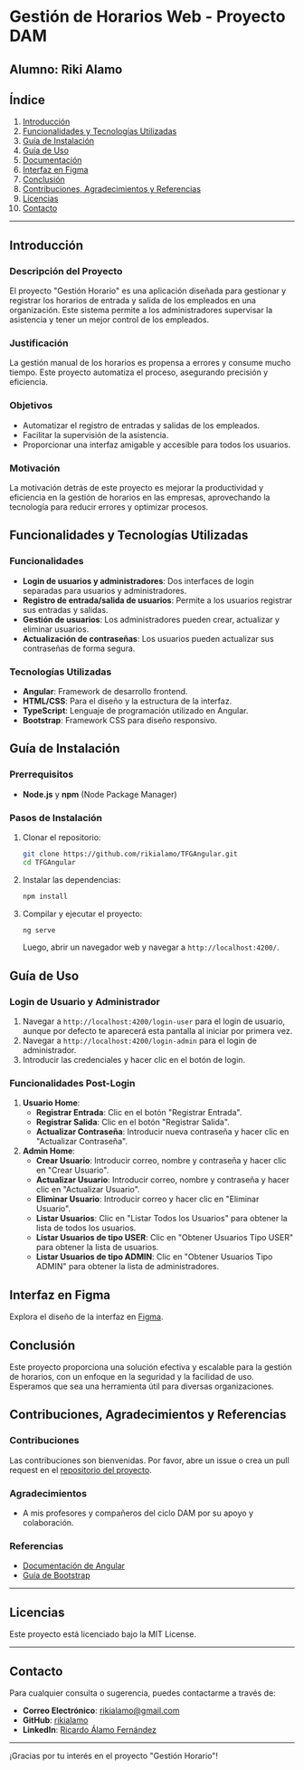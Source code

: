 # Gestión de Horarios Web - Proyecto DAM
## Alumno: Riki Alamo

## Índice
1. [Introducción](#introducción)
2. [Funcionalidades y Tecnologías Utilizadas](#funcionalidades-y-tecnologías-utilizadas)
3. [Guía de Instalación](#guía-de-instalación)
4. [Guía de Uso](#guía-de-uso)
5. [Documentación](#documentación)
6. [Interfaz en Figma](#interfaz-en-figma)
7. [Conclusión](#conclusión)
8. [Contribuciones, Agradecimientos y Referencias](#contribuciones-agradecimientos-y-referencias)
9. [Licencias](#licencias)
10. [Contacto](#contacto)

---

## Introducción

### Descripción del Proyecto
El proyecto "Gestión Horario" es una aplicación diseñada para gestionar y registrar los horarios de entrada y salida de los empleados en una organización. Este sistema permite a los administradores supervisar la asistencia y tener un mejor control de los empleados.

### Justificación
La gestión manual de los horarios es propensa a errores y consume mucho tiempo. Este proyecto automatiza el proceso, asegurando precisión y eficiencia.

### Objetivos
- Automatizar el registro de entradas y salidas de los empleados.
- Facilitar la supervisión de la asistencia.
- Proporcionar una interfaz amigable y accesible para todos los usuarios.

### Motivación
La motivación detrás de este proyecto es mejorar la productividad y eficiencia en la gestión de horarios en las empresas, aprovechando la tecnología para reducir errores y optimizar procesos.


## Funcionalidades y Tecnologías Utilizadas

### Funcionalidades
- **Login de usuarios y administradores**: Dos interfaces de login separadas para usuarios y administradores.
- **Registro de entrada/salida de usuarios**: Permite a los usuarios registrar sus entradas y salidas.
- **Gestión de usuarios**: Los administradores pueden crear, actualizar y eliminar usuarios.
- **Actualización de contraseñas**: Los usuarios pueden actualizar sus contraseñas de forma segura.

### Tecnologías Utilizadas
- **Angular**: Framework de desarrollo frontend.
- **HTML/CSS**: Para el diseño y la estructura de la interfaz.
- **TypeScript**: Lenguaje de programación utilizado en Angular.
- **Bootstrap**: Framework CSS para diseño responsivo.

## Guía de Instalación

### Prerrequisitos
- **Node.js** y **npm** (Node Package Manager)

### Pasos de Instalación
1. Clonar el repositorio:
    ```bash
    git clone https://github.com/rikialamo/TFGAngular.git
    cd TFGAngular
    ```
2. Instalar las dependencias:
    ```bash
    npm install
    ```
3. Compilar y ejecutar el proyecto:
    ```bash
    ng serve
    ```
    Luego, abrir un navegador web y navegar a `http://localhost:4200/`.

## Guía de Uso

### Login de Usuario y Administrador
1. Navegar a `http://localhost:4200/login-user` para el login de usuario, aunque por defecto te aparecerá esta pantalla al iniciar por primera vez.
2. Navegar a `http://localhost:4200/login-admin` para el login de administrador.
3. Introducir las credenciales y hacer clic en el botón de login.

### Funcionalidades Post-Login
1. **Usuario Home**:
   - **Registrar Entrada**: Clic en el botón "Registrar Entrada".
   - **Registrar Salida**: Clic en el botón "Registrar Salida".
   - **Actualizar Contraseña**: Introducir nueva contraseña y hacer clic en "Actualizar Contraseña".
2. **Admin Home**:
   - **Crear Usuario**: Introducir correo, nombre y contraseña y hacer clic en "Crear Usuario".
   - **Actualizar Usuario**: Introducir correo, nombre y contraseña y hacer clic en "Actualizar Usuario".
   - **Eliminar Usuario**: Introducir correo y hacer clic en "Eliminar Usuario".
   - **Listar Usuarios**: Clic en "Listar Todos los Usuarios" para obtener la lista de todos los usuarios.
   - **Listar Usuarios de tipo USER**: Clic en "Obtener Usuarios Tipo USER" para obtener la lista de usuarios.
   - **Listar Usuarios de tipo ADMIN**: Clic en "Obtener Usuarios Tipo ADMIN" para obtener la lista de administradores.

## Interfaz en Figma
Explora el diseño de la interfaz en [Figma](https://www.figma.com/file/example).

## Conclusión
Este proyecto proporciona una solución efectiva y escalable para la gestión de horarios, con un enfoque en la seguridad y la facilidad de uso. Esperamos que sea una herramienta útil para diversas organizaciones.

## Contribuciones, Agradecimientos y Referencias

### Contribuciones
Las contribuciones son bienvenidas. Por favor, abre un issue o crea un pull request en el [repositorio del proyecto](URL_DEL_REPOSITORIO).

### Agradecimientos
- A mis profesores y compañeros del ciclo DAM por su apoyo y colaboración.

### Referencias
- [Documentación de Angular](https://angular.io/docs)
- [Guía de Bootstrap](https://getbootstrap.com/docs/5.0/getting-started/introduction/)

---

## Licencias

Este proyecto está licenciado bajo la MIT License.

---

## Contacto

Para cualquier consulta o sugerencia, puedes contactarme a través de:
- **Correo Electrónico**: rikialamo@gmail.com
- **GitHub**: [rikialamo](https://github.com/rikialamo)
- **LinkedIn**: [Ricardo Álamo Fernández](https://www.linkedin.com/in/ricardo-%C3%A1lamo-fern%C3%A1ndez-2a9782292/)

---

¡Gracias por tu interés en el proyecto "Gestión Horario"!
